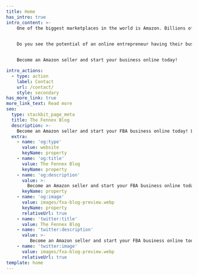 ```yaml
---
title: Home
has_intro: true
intro_content: >-
    One of the biggest marketplaces in the world is Amazon. Billions of customers shop online and Amazon marketplace is the # 1 destination!
    

    Do you see the potential of an online entrepreneur having their business on Amazon?


    Become an Amazon seller and start your business online today!

intro_actions:
  - type: action
    label: Contact
    url: /contact/
    style: secondary
has_more_link: true
more_link_text: Read more
seo:
  type: stackbit_page_meta
  title: The Fennex Blog
  description: >-
    Become an Amazon seller and start your FBA business online today! Learn The Amazon FBA Business
  extra:
    - name: 'og:type'
      value: website
      keyName: property
    - name: 'og:title'
      value: The Fennex Blog
      keyName: property
    - name: 'og:description'
      value: >-
        Become an Amazon seller and start your FBA business online today! Learn The Amazon FBA Business
      keyName: property
    - name: 'og:image'
      value: images/fxa-blog-preview.webp
      keyName: property
      relativeUrl: true
    - name: 'twitter:title'
      value: The Fennex Blog
    - name: 'twitter:description'
      value: >-
         Become an Amazon seller and start your FBA business online today! Learn The Amazon FBA Business
    - name: 'twitter:image'
      value: images/fxa-blog-preview.webp
      relativeUrl: true
template: home
---
```

